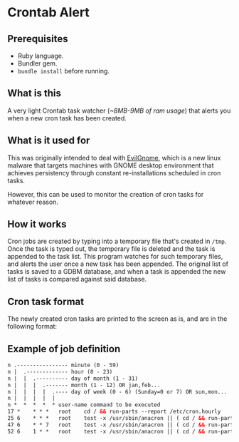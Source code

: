 # Crontab Alert

## Prerequisites

- Ruby language.
- Bundler gem.
- `bundle install` before running.

## What is this

A very light Crontab task watcher (*~8MB-9MB of ram usage*) that alerts you when a new cron task has been created.

## What is it used for

This was originally intended to deal with [EvilGnome](https://www.intezer.com/blog-evilgnome-rare-malware-spying-on-linux-desktop-users/), which is a new linux malware that targets machines with GNOME desktop environment that achieves persistency through constant re-installations scheduled in cron tasks.

However, this can be used to monitor the creation of cron tasks for whatever reason.

## How it works

Cron jobs are created by typing into a temporary file that's created in `/tmp`.
Once the task is typed out, the temporary file is deleted and the task is appended to the task list.
This program watches for such temporary files, and alerts the user once a new task has been appended.
The original list of tasks is saved to a GDBM database, and when a task is appended the new list of tasks is compared against said database.

## Cron task format

The newly created cron tasks are printed to the screen as is, and are in the following format:

## Example of job definition

```HTML
n .---------------- minute (0 - 59)
n |  .------------- hour (0 - 23)
n |  |  .---------- day of month (1 - 31)
n |  |  |  .------- month (1 - 12) OR jan,feb...
n |  |  |  |  .---- day of week (0 - 6) (Sunday=0 or 7) OR sun,mon...
n |  |  |  |  |
n *  *  *  *  * user-name command to be executed
17 *	* * *	root    cd / && run-parts --report /etc/cron.hourly
25 6	* * *	root	test -x /usr/sbin/anacron || ( cd / && run-parts --report /etc/cron.daily )
47 6	* * 7	root	test -x /usr/sbin/anacron || ( cd / && run-parts --report /etc/cron.weekly )
52 6	1 * *	root	test -x /usr/sbin/anacron || ( cd / && run-parts --report /etc/cron.monthly )
```
